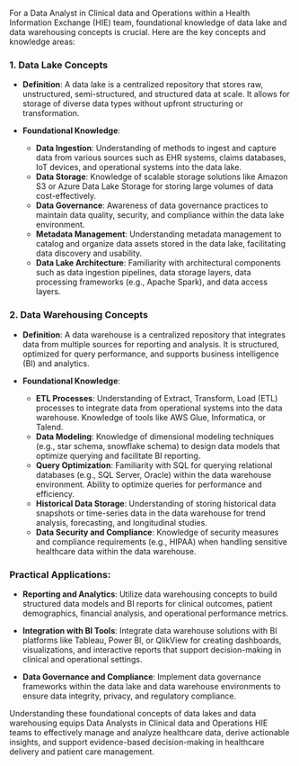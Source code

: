 For a Data Analyst in Clinical data and Operations within a Health Information Exchange (HIE) team, foundational knowledge of data lake and data warehousing concepts is crucial. Here are the key concepts and knowledge areas:

### 1. **Data Lake Concepts**

- **Definition**: A data lake is a centralized repository that stores raw, unstructured, semi-structured, and structured data at scale. It allows for storage of diverse data types without upfront structuring or transformation.

- **Foundational Knowledge**:
  - **Data Ingestion**: Understanding of methods to ingest and capture data from various sources such as EHR systems, claims databases, IoT devices, and operational systems into the data lake.
  - **Data Storage**: Knowledge of scalable storage solutions like Amazon S3 or Azure Data Lake Storage for storing large volumes of data cost-effectively.
  - **Data Governance**: Awareness of data governance practices to maintain data quality, security, and compliance within the data lake environment.
  - **Metadata Management**: Understanding metadata management to catalog and organize data assets stored in the data lake, facilitating data discovery and usability.
  - **Data Lake Architecture**: Familiarity with architectural components such as data ingestion pipelines, data storage layers, data processing frameworks (e.g., Apache Spark), and data access layers.

### 2. **Data Warehousing Concepts**

- **Definition**: A data warehouse is a centralized repository that integrates data from multiple sources for reporting and analysis. It is structured, optimized for query performance, and supports business intelligence (BI) and analytics.

- **Foundational Knowledge**:
  - **ETL Processes**: Understanding of Extract, Transform, Load (ETL) processes to integrate data from operational systems into the data warehouse. Knowledge of tools like AWS Glue, Informatica, or Talend.
  - **Data Modeling**: Knowledge of dimensional modeling techniques (e.g., star schema, snowflake schema) to design data models that optimize querying and facilitate BI reporting.
  - **Query Optimization**: Familiarity with SQL for querying relational databases (e.g., SQL Server, Oracle) within the data warehouse environment. Ability to optimize queries for performance and efficiency.
  - **Historical Data Storage**: Understanding of storing historical data snapshots or time-series data in the data warehouse for trend analysis, forecasting, and longitudinal studies.
  - **Data Security and Compliance**: Knowledge of security measures and compliance requirements (e.g., HIPAA) when handling sensitive healthcare data within the data warehouse.

### Practical Applications:

- **Reporting and Analytics**: Utilize data warehousing concepts to build structured data models and BI reports for clinical outcomes, patient demographics, financial analysis, and operational performance metrics.
  
- **Integration with BI Tools**: Integrate data warehouse solutions with BI platforms like Tableau, Power BI, or QlikView for creating dashboards, visualizations, and interactive reports that support decision-making in clinical and operational settings.

- **Data Governance and Compliance**: Implement data governance frameworks within the data lake and data warehouse environments to ensure data integrity, privacy, and regulatory compliance.

Understanding these foundational concepts of data lakes and data warehousing equips Data Analysts in Clinical data and Operations HIE teams to effectively manage and analyze healthcare data, derive actionable insights, and support evidence-based decision-making in healthcare delivery and patient care management.